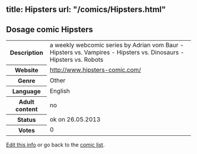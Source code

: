 title: Hipsters
url: "/comics/Hipsters.html"
---
Dosage comic Hipsters
-----------------------------------------

<p id="msg"></p>
<script type="text/javascript">
if (window.location.search === '?edit_info_mail=sent_ok') {
  var elem = document.getElementById("msg");
  elem.innerHTML = 'Edited information sucessfully sent for review, which is usually done daily. Thanks!';
  elem.className = 'ok';
}
</script>
<table class="comicinfo">
<tr>
<th>Description</th><td>a weekly webcomic series by Adrian vom Baur - Hipsters vs. Vampires - Hipsters vs. Dinosaurs - Hipsters vs. Robots</td>
</tr>
<tr>
<th>Website</th><td><a href="http://www.hipsters-comic.com/">http://www.hipsters-comic.com/</a></td>
</tr>
<tr>
<th>Genre</th><td>Other</td>
</tr>
<tr>
<th>Language</th><td>English</td>
</tr>
<tr>
<th>Adult content</th><td>no</td>
</tr>
<tr>
<th>Status</th><td>ok on 26.05.2013</td>
</tr>
<tr>
<th>Votes</th><td>0</td>
</tr>
</table>

[Edit this info](Hipsters_edit.html) or go back to the [comic list](../comic-index.html).
